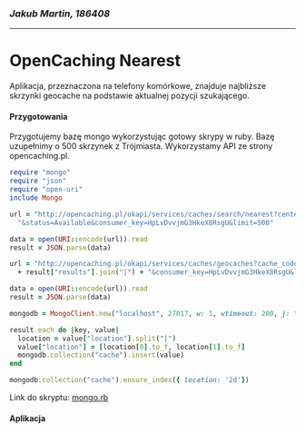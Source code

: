 ### *Jakub Martin, 186408*
---

# OpenCaching Nearest

Aplikacja, przeznaczona na telefony komórkowe, znajduje najbliższe skrzynki geocache na podstawie aktualnej pozycji szukającego.

#### Przygotowania

Przygotujemy bazę mongo wykorzystując gotowy skrypy w ruby. Bazę uzupełnimy o 500 skrzynek z Trójmiasta. Wykorzystamy API ze strony opencaching.pl.

```ruby
require "mongo"
require "json"
require "open-uri"
include Mongo

url = "http://opencaching.pl/okapi/services/caches/search/nearest?center=54.395732|18.573622"\
  "&status=Available&consumer_key=HpLvDvvjmG3HkeX8RsgU&limit=500"

data = open(URI::encode(url)).read
result = JSON.parse(data)

url = "http://opencaching.pl/okapi/services/caches/geocaches?cache_codes="\
  + result["results"].join("|") + "&consumer_key=HpLvDvvjmG3HkeX8RsgU&limit=500"

data = open(URI::encode(url)).read
result = JSON.parse(data)

mongodb = MongoClient.new("localhost", 27017, w: 1, wtimeout: 200, j: true).db("test")

result.each do |key, value|
  location = value["location"].split("|")
  value["location"] = [location[0].to_f, location[1].to_f]
  mongodb.collection("cache").insert(value)
end

mongodb.collection("cache").ensure_index({ location: '2d'})
```

Link do skryptu: [mongo.rb](/doc/mongo.rb)

#### Aplikacja
